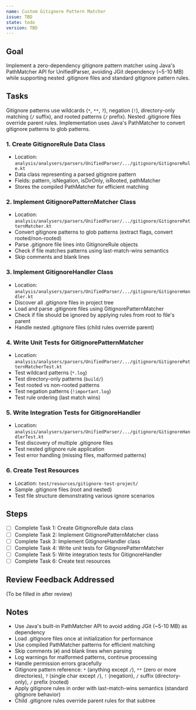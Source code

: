 ```yaml
---
name: Custom Gitignore Pattern Matcher
issue: TBD
state: todo
version: TBD
---
```


## Goal

Implement a zero-dependency gitignore pattern matcher using Java's PathMatcher API for UnifiedParser, avoiding JGit dependency (~5-10 MB) while supporting nested .gitignore files and standard gitignore pattern rules.

## Tasks

Gitignore patterns use wildcards (`*`, `**`, `?`), negation (`!`), directory-only matching (`/` suffix), and rooted patterns (`/` prefix). Nested .gitignore files override parent rules. Implementation uses Java's PathMatcher to convert gitignore patterns to glob patterns.

### 1. Create GitignoreRule Data Class
- Location: `analysis/analysers/parsers/UnifiedParser/.../gitignore/GitignoreRule.kt`
- Data class representing a parsed gitignore pattern
- Fields: pattern, isNegation, isDirOnly, isRooted, pathMatcher
- Stores the compiled PathMatcher for efficient matching

### 2. Implement GitignorePatternMatcher Class
- Location: `analysis/analysers/parsers/UnifiedParser/.../gitignore/GitignorePatternMatcher.kt`
- Convert gitignore patterns to glob patterns (extract flags, convert rooted/non-rooted)
- Parse .gitignore file lines into GitignoreRule objects
- Check if file matches patterns using last-match-wins semantics
- Skip comments and blank lines

### 3. Implement GitignoreHandler Class
- Location: `analysis/analysers/parsers/UnifiedParser/.../gitignore/GitignoreHandler.kt`
- Discover all .gitignore files in project tree
- Load and parse .gitignore files using GitignorePatternMatcher
- Check if file should be ignored by applying rules from root to file's parent
- Handle nested .gitignore files (child rules override parent)

### 4. Write Unit Tests for GitignorePatternMatcher
- Location: `analysis/analysers/parsers/UnifiedParser/.../gitignore/GitignorePatternMatcherTest.kt`
- Test wildcard patterns (`*.log`)
- Test directory-only patterns (`build/`)
- Test rooted vs non-rooted patterns
- Test negation patterns (`!important.log`)
- Test rule ordering (last match wins)

### 5. Write Integration Tests for GitignoreHandler
- Location: `analysis/analysers/parsers/UnifiedParser/.../gitignore/GitignoreHandlerTest.kt`
- Test discovery of multiple .gitignore files
- Test nested gitignore rule application
- Test error handling (missing files, malformed patterns)

### 6. Create Test Resources
- Location: `test/resources/gitignore-test-project/`
- Sample .gitignore files (root and nested)
- Test file structure demonstrating various ignore scenarios

## Steps

- [ ] Complete Task 1: Create GitignoreRule data class
- [ ] Complete Task 2: Implement GitignorePatternMatcher class
- [ ] Complete Task 3: Implement GitignoreHandler class
- [ ] Complete Task 4: Write unit tests for GitignorePatternMatcher
- [ ] Complete Task 5: Write integration tests for GitignoreHandler
- [ ] Complete Task 6: Create test resources

## Review Feedback Addressed

(To be filled in after review)

## Notes

- Use Java's built-in PathMatcher API to avoid adding JGit (~5-10 MB) as dependency
- Load .gitignore files once at initialization for performance
- Use compiled PathMatcher patterns for efficient matching
- Skip comments (`#`) and blank lines when parsing
- Log warnings for malformed patterns, continue processing
- Handle permission errors gracefully
- Gitignore pattern reference: `*` (anything except `/`), `**` (zero or more directories), `?` (single char except `/`), `!` (negation), `/` suffix (directory-only), `/` prefix (rooted)
- Apply gitignore rules in order with last-match-wins semantics (standard gitignore behavior)
- Child .gitignore rules override parent rules for that subtree
